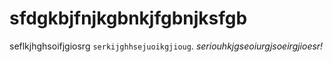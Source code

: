 # sfdgkbjfnjkgbnkjfgbnjksfgb
seflkjhghsoifjgiosrg `serkijghhsejuoikgjioug`. *seriouhkjgseoiurgjsoeirgjioesr!*
